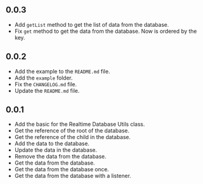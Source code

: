 ## 0.0.3

* Add `getList` method to get the list of data from the database.
* Fix `get` method to get the data from the database. Now is ordered by the key.

## 0.0.2

* Add the example to the `README.md` file.
* Add the `example` folder.
* Fix the `CHANGELOG.md` file.
* Update the `README.md` file.

## 0.0.1

* Add the basic for the Realtime Database Utils class.
* Get the reference of the root of the database.
* Get the reference of the child in the database.
* Add the data to the database.
* Update the data in the database.
* Remove the data from the database.
* Get the data from the database.
* Get the data from the database once.
* Get the data from the database with a listener.
